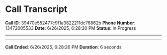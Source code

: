 # Call Transcript
**Call ID**: 39470e552477c9f1a3822211dc76862b
**Phone Number**: 13472005533
**Date**: 6/26/2025, 6:28:20 PM
**Status**: In Progress

---


---

**Call Ended**: 6/26/2025, 6:28:26 PM
**Duration**: 6 seconds
